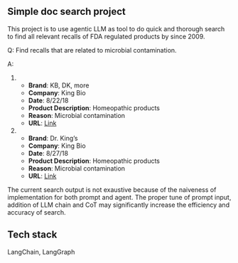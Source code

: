 ## Simple doc search project
This project is to use agentic LLM as tool to do quick and thorough search to find all relevant recalls of FDA regulated products by since 2009.

Q: Find recalls that are related to microbial contamination.

A: 
1. - **Brand**: KB, DK, more
   - **Company**: King Bio
   - **Date**: 8/22/18
   - **Product Description**: Homeopathic products
   - **Reason**: Microbial contamination
   - **URL**: [Link](https://www.fda.gov/Safety/Recalls/ucm617945.htm)

2. - **Brand**: Dr. King’s
   - **Company**: King Bio
   - **Date**: 8/27/18
   - **Product Description**: Homeopathic products
   - **Reason**: Microbial contamination
   - **URL**: [Link](https://www.fda.gov/Safety/Recalls/ucm618585.htm)


The current search output is not exaustive because of the naiveness of implementation for both prompt and agent. The proper tune of prompt input, addition of LLM chain and CoT may significantly increase the efficiency and accuracy of search.

## Tech stack
LangChain, LangGraph


